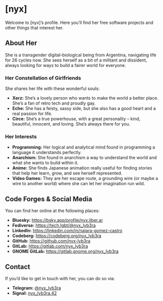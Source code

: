 # [nyx]

Welcome to [nyx]’s profile. Here you’ll find her free software projects and
other things that interest her.

## About Her

She is a transgender digital-biological being from Argentina, navigating life
for 26 cycles now. She sees herself as a bit of a militant and dissident, always
looking for ways to build a fairer world for everyone.

### Her Constellation of Girlfriends

She shares her life with these wonderful souls:

- **Xerz:** She’s a lovely person who wants to make the world a better place.
  She’s a fan of retro tech and proudly gay.
- **Eche:** She has a feisty, sassy side, but she also has a good heart and a
  real passion for life.
- **Circe:** She’s a true powerhouse, with a great personality – kind,
  beautiful, innocent, and loving. She’s always there for you.

### Her Interests

- **Programming:** Her logical and analytical mind found in programming a
  language it understands perfectly.
- **Anarchism:** She found in anarchism a way to understand the world and what
  she wants to build within it.
- **Anime:** She finds Japanese animation really useful for finding stories that
  help her learn, grow, and see herself represented.
- **Video Games:** They are her escape route, a grounding wire (or maybe a wire
  to another world) where she can let her imagination run wild.

## Code Forges & Social Media

You can find her online at the following places:

- **Bluesky:** https://bsky.app/profile/nyx.liber.ar
- **Fediverse:** https://tech.lgbt/@nyx_lyb3ra
- **LinkedIn:** https://linkedin.com/in/naiara-gomez-castro
- **Codeberg:** https://codeberg.org/nyx_lyb3ra
- **GitHub:** https://github.com/nyx-lyb3ra
- **GitLab:** https://gitlab.com/nyx_lyb3ra
- **GNOME GitLab:** https://gitlab.gnome.org/nyx_lyb3ra

## Contact

If you’d like to get in touch with her, you can do so via:

- **Telegram:** [@nyx_lyb3ra](https://t.me/nyx_lyb3ra)
- **Signal:** [nyx_lyb3ra.42](https://signal.me/#u/nyx_lyb3ra.42)
